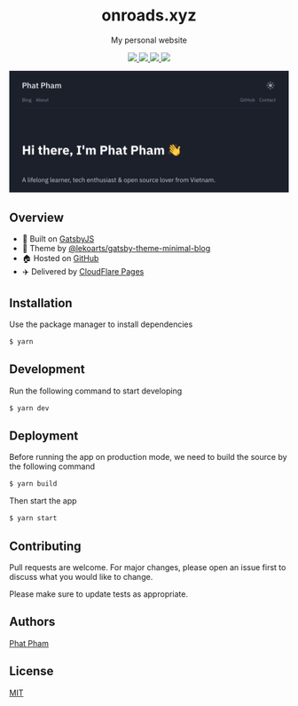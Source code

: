 <div align="center">
  <h1>onroads.xyz</h1>
  <p>My personal website</p>

  <p>
    <a href="https://github.com/phatpham9/onroads.xyz/commits" aria-label="Commitizen Friendly">
      <img src="https://img.shields.io/badge/commitizen-friendly-brightgreen.svg?style=flat-square">
    </a>
    <a href="https://david-dm.org/phatpham9/onroads.xyz" aria-label="Dependencies Status">
      <img src="https://img.shields.io/david/phatpham9/onroads.xyz?color=brightgreen&style=flat-square">
    </a>
    <a href="https://github.com/phatpham9/onroads.xyz/actions" aria-label="Build Status">
      <img src="https://img.shields.io/github/workflow/status/phatpham9/onroads.xyz/build-source?color=brightgreen&label=build&style=flat-square">
    </a>
    <a href="https://github.com/phatpham9/onroads.xyz/blob/master/LICENSE" aria-label="MIT License">
      <img src="https://img.shields.io/github/license/phatpham9/onroads.xyz?color=brightgreen&style=flat-square">
    </a>
  </p>

  <img src="banner.png">
</div>

## Overview

- 🔧 Built on [GatsbyJS](https://www.gatsbyjs.com)
- 💅 Theme by [@lekoarts/gatsby-theme-minimal-blog](https://www.gatsbyjs.com/plugins/@lekoarts/gatsby-theme-minimal-blog)
- 🏠 Hosted on [GitHub](https://github.com/phatpham9/onroads.xyz)
- ✈️ Delivered by [CloudFlare Pages](https://pages.cloudflare.com)

## Installation

Use the package manager to install dependencies

```sh
$ yarn
```

## Development

Run the following command to start developing

```sh
$ yarn dev
```

## Deployment

Before running the app on production mode, we need to build the source by the following command

```sh
$ yarn build
```

Then start the app

```sh
$ yarn start
```

## Contributing

Pull requests are welcome. For major changes, please open an issue first to discuss what you would like to change.

Please make sure to update tests as appropriate.

## Authors

[Phat Pham](https://github.com/phatpham9)

## License

[MIT](https://github.com/phatpham9/onroads.xyz/blob/master/LICENSE)
